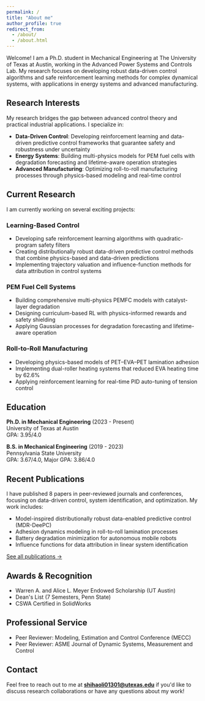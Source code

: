 ```yaml
---
permalink: /
title: "About me"
author_profile: true
redirect_from: 
  - /about/
  - /about.html
---
```


Welcome! I am a Ph.D. student in Mechanical Engineering at The University of Texas at Austin, working in the Advanced Power Systems and Controls Lab. My research focuses on developing robust data-driven control algorithms and safe reinforcement learning methods for complex dynamical systems, with applications in energy systems and advanced manufacturing.

## Research Interests

My research bridges the gap between advanced control theory and practical industrial applications. I specialize in:

- **Data-Driven Control**: Developing reinforcement learning and data-driven predictive control frameworks that guarantee safety and robustness under uncertainty
- **Energy Systems**: Building multi-physics models for PEM fuel cells with degradation forecasting and lifetime-aware operation strategies
- **Advanced Manufacturing**: Optimizing roll-to-roll manufacturing processes through physics-based modeling and real-time control

## Current Research

I am currently working on several exciting projects:

### Learning-Based Control
- Developing safe reinforcement learning algorithms with quadratic-program safety filters
- Creating distributionally robust data-driven predictive control methods that combine physics-based and data-driven predictions
- Implementing trajectory valuation and influence-function methods for data attribution in control systems

### PEM Fuel Cell Systems
- Building comprehensive multi-physics PEMFC models with catalyst-layer degradation
- Designing curriculum-based RL with physics-informed rewards and safety shielding
- Applying Gaussian processes for degradation forecasting and lifetime-aware operation

### Roll-to-Roll Manufacturing
- Developing physics-based models of PET–EVA–PET lamination adhesion
- Implementing dual-roller heating systems that reduced EVA heating time by 62.6%
- Applying reinforcement learning for real-time PID auto-tuning of tension control

## Education

**Ph.D. in Mechanical Engineering** (2023 - Present)  
University of Texas at Austin  
GPA: 3.95/4.0

**B.S. in Mechanical Engineering** (2019 - 2023)  
Pennsylvania State University  
GPA: 3.67/4.0, Major GPA: 3.86/4.0

## Recent Publications

I have published 8 papers in peer-reviewed journals and conferences, focusing on data-driven control, system identification, and optimization. My work includes:

- Model-inspired distributionally robust data-enabled predictive control (MDR-DeePC)
- Adhesion dynamics modeling in roll-to-roll lamination processes
- Battery degradation minimization for autonomous mobile robots
- Influence functions for data attribution in linear system identification

[See all publications →](/publications/)

## Awards & Recognition

- Warren A. and Alice L. Meyer Endowed Scholarship (UT Austin)
- Dean's List (7 Semesters, Penn State)
- CSWA Certified in SolidWorks

## Professional Service

- Peer Reviewer: Modeling, Estimation and Control Conference (MECC)
- Peer Reviewer: ASME Journal of Dynamic Systems, Measurement and Control

## Contact

Feel free to reach out to me at **shihaoli01301@utexas.edu** if you'd like to discuss research collaborations or have any questions about my work!
